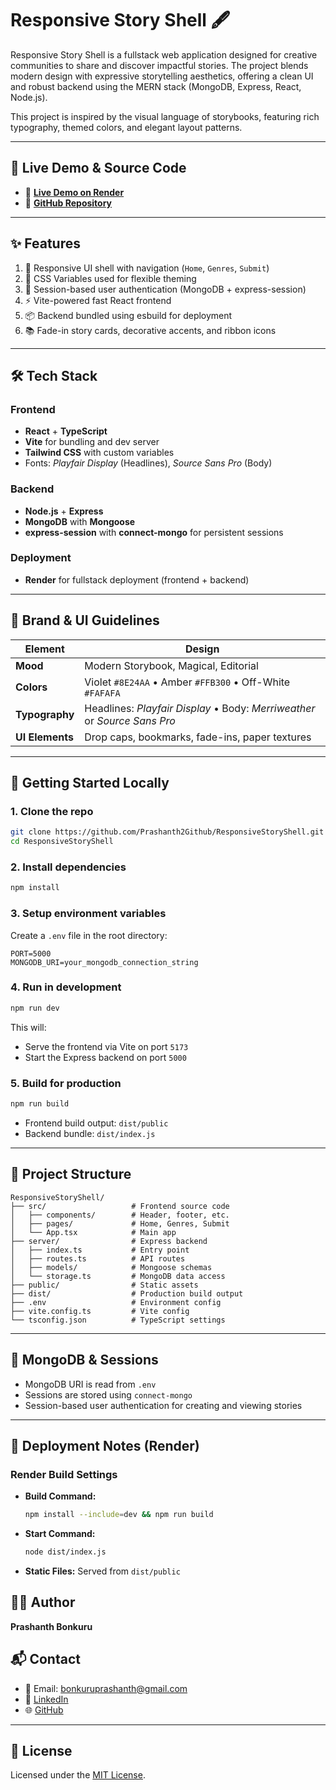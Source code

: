 # Responsive Story Shell 🖋️

Responsive Story Shell is a fullstack web application designed for creative communities to share and discover impactful stories. The project blends modern design with expressive storytelling aesthetics, offering a clean UI and robust backend using the MERN stack (MongoDB, Express, React, Node.js).

This project is inspired by the visual language of storybooks, featuring rich typography, themed colors, and elegant layout patterns.

---

## 🚀 Live Demo & Source Code

- 🔗 **[Live Demo on Render](https://responsivestoryshell.onrender.com/)**
- 🔗 **[GitHub Repository](https://github.com/Prashanth2Github/ResponsiveStoryShell)**


---

## ✨ Features

1. 🧭 Responsive UI shell with navigation (`Home`, `Genres`, `Submit`)
2. 🎨 CSS Variables used for flexible theming
3. 🔐 Session-based user authentication (MongoDB + express-session)
4. ⚡ Vite-powered fast React frontend
5. 📦 Backend bundled using esbuild for deployment
6. 📚 Fade-in story cards, decorative accents, and ribbon icons

---

## 🛠️ Tech Stack

### Frontend

- **React** + **TypeScript**
- **Vite** for bundling and dev server
- **Tailwind CSS** with custom variables
- Fonts: *Playfair Display* (Headlines), *Source Sans Pro* (Body)

### Backend

- **Node.js** + **Express**
- **MongoDB** with **Mongoose**
- **express-session** with **connect-mongo** for persistent sessions

### Deployment

- **Render** for fullstack deployment (frontend + backend)

---

## 🎨 Brand & UI Guidelines

| Element       | Design                                         |
|---------------|------------------------------------------------|
| **Mood**      | Modern Storybook, Magical, Editorial           |
| **Colors**    | Violet `#8E24AA` • Amber `#FFB300` • Off-White `#FAFAFA` |
| **Typography**| Headlines: *Playfair Display* • Body: *Merriweather* or *Source Sans Pro* |
| **UI Elements** | Drop caps, bookmarks, fade-ins, paper textures |

---

## 🚀 Getting Started Locally

### 1. Clone the repo

```bash
git clone https://github.com/Prashanth2Github/ResponsiveStoryShell.git
cd ResponsiveStoryShell
```

### 2. Install dependencies

```bash
npm install
```

### 3. Setup environment variables

Create a `.env` file in the root directory:

```env
PORT=5000
MONGODB_URI=your_mongodb_connection_string
```

### 4. Run in development

```bash
npm run dev
```

This will:
- Serve the frontend via Vite on port `5173`
- Start the Express backend on port `5000`

### 5. Build for production

```bash
npm run build
```

- Frontend build output: `dist/public`
- Backend bundle: `dist/index.js`

---

## 📁 Project Structure

```
ResponsiveStoryShell/
├── src/                   # Frontend source code
│   ├── components/        # Header, footer, etc.
│   ├── pages/             # Home, Genres, Submit
│   └── App.tsx            # Main app
├── server/                # Express backend
│   ├── index.ts           # Entry point
│   ├── routes.ts          # API routes
│   ├── models/            # Mongoose schemas
│   └── storage.ts         # MongoDB data access
├── public/                # Static assets
├── dist/                  # Production build output
├── .env                   # Environment config
├── vite.config.ts         # Vite config
└── tsconfig.json          # TypeScript settings
```

---

## 🔐 MongoDB & Sessions

- MongoDB URI is read from `.env`
- Sessions are stored using `connect-mongo`
- Session-based user authentication for creating and viewing stories

---

## 🧾 Deployment Notes (Render)

### Render Build Settings

- **Build Command:**
  ```bash
  npm install --include=dev && npm run build
  ```

- **Start Command:**
  ```bash
  node dist/index.js
  ```

- **Static Files:** Served from `dist/public`


## 👨‍💻 Author

**Prashanth Bonkuru**  
## 📬 Contact

- 📧 Email: bonkuruprashanth@gmail.com  
- 🔗 [LinkedIn](https://www.linkedin.com/in/prashanth-bonkuru-7a8617265/)  
- 🌐 [GitHub](https://github.com/Prashanth2Github/ResponsiveStoryShell.git)


---

## 📄 License

Licensed under the [MIT License](LICENSE).

